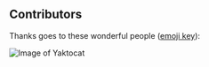 
## Contributors

Thanks goes to these wonderful people ([emoji key](https://github.com/kentcdodds/all-contributors#emoji-key)):

![Image of Yaktocat](https://octodex.github.com/images/yaktocat.png)
